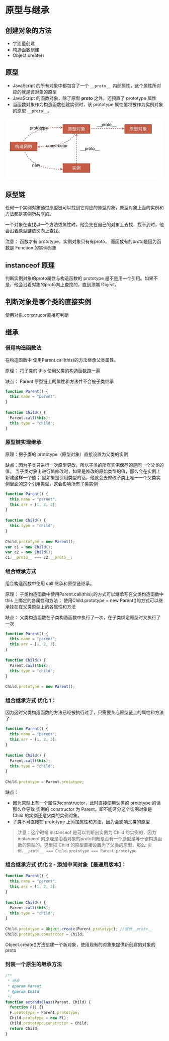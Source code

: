 # 原型与继承

## 创建对象的方法

- 字面量创建
- 构造函数创建
- Object.create()

## 原型

- JavaScript 的所有对象中都包含了一个 `__proto__ `内部属性，这个属性所对应的就是该对象的原型
- JavaScript 的函数对象，除了原型 __proto__ 之外，还预置了 prototype 属性
- 当函数对象作为构造函数创建实例时，该 prototype 属性值将被作为实例对象的原型 `__proto__`。

![原型](/img/prototype.png)

## 原型链

任何一个实例对象通过原型链可以找到它对应的原型对象，原型对象上面的实例和方法都是实例所共享的。

一个对象在查找以一个方法或属性时，他会先在自己的对象上去找，找不到时，他会沿着原型链依次向上查找。

注意： 函数才有 prototype，实例对象只有有proto， 而函数有的proto是因为函数是 Function 的实例对象

## instanceof 原理

判断实例对象的proto属性与构造函数的 prototype 是不是用一个引用。如果不是，他会沿着对象的proto向上查找的，直到顶端 Object。

## 判断对象是哪个类的直接实例

使用对象.construcor直接可判断

## 继承

### 借用构造函数法

在构造函数中 使用Parent.call(this)的方法继承父类属性。

原理： 将子类的 this 使用父类的构造函数跑一遍

缺点： Parent 原型链上的属性和方法并不会被子类继承

```js
function Parent() {
  this.name = "parent";
}

function Child() {
  Parent.call(this);
  this.type = "child";
}
```

### 原型链实现继承

原理：把子类的 prototype（原型对象）直接设置为父类的实例

缺点：因为子类只进行一次原型更改，所以子类的所有实例保存的是同一个父类的值。 当子类对象上进行值修改时，如果是修改的原始类型的值，那么会在实例上新建这样一个值； 但如果是引用类型的话，他就会去修改子类上唯一一个父类实例里面的这个引用类型，这会影响所有子类实例

```js
function Parent() {
  this.name = "parent";
  this.arr = [1, 2, 3];
}

function Child() {
  this.type = "child";
}

Child.prototype = new Parent();
var c1 = new Child();
var c2 = new Child();
c1.__proto__ === c2.__proto__;
```

### 组合继承方式

组合构造函数中使用 call 继承和原型链继承。

原理： 子类构造函数中使用Parent.call(this);的方式可以继承写在父类构造函数中 this 上绑定的各属性和方法； 使用Child.prototype = new Parent()的方式可以继承挂在在父类原型上的各属性和方法

缺点： 父类构造函数在子类构造函数中执行了一次，在子类绑定原型时又执行了一次

```js
function Parent() {
  this.name = "parent";
  this.arr = [1, 2, 3];
}

function Child() {
  Parent.call(this);
  this.type = "child";
}

Child.prototype = new Parent();
```

### 组合继承方式 优化 1：

因为这时父类构造函数的方法已经被执行过了，只需要关心原型链上的属性和方法了

```js 
function Parent() {
  this.name = "parent";
  this.arr = [1, 2, 3];
}

function Child() {
  Parent.call(this);
  this.type = "child";
}

Child.prototype = Parent.prototype;
```

缺点：

- 因为原型上有一个属性为constructor，此时直接使用父类的 prototype 的话那么会导致 实例的 constructor 为 Parent，即不能区分这个实例对象是 Child 的实例还是父类的实例对象。
- 子类不可直接在 prototype 上添加属性和方法，因为会影响父类的原型
>注意：这个时候 instanseof 是可以判断出实例为 Child 的实例的，因为 instanceof 的原理是沿着对象的proto判断是否有一个原型是等于该构造函数的原型的。这里把 Child 的原型直接设置为了父类的原型，那么: `实例.__proto__ === Child.prototype === Parent.prototype`

### 组合继承方式 优化 2 - 添加中间对象【最通用版本】：

```js
function Parent() {
  this.name = "parent";
  this.arr = [1, 2, 3];
}

function Child() {
  Parent.call(this);
  this.type = "child";
}

Child.prototype = Object.create(Parent.prototype); //提供__proto__
Child.prototype.constrctor = Child;
```
Object.create()方法创建一个新对象，使用现有的对象来提供新创建的对象的proto

### 封装一个原生的继承方法

```js
/**
 * 继承
 * @param Parent
 * @param Child
 */
function extendsClass(Parent, Child) {
  function F() {}
  F.prototype = Parent.prototype;
  Child.prototype = new F();
  Child.prototype.constrctor = Child;
  return Child;
}
```